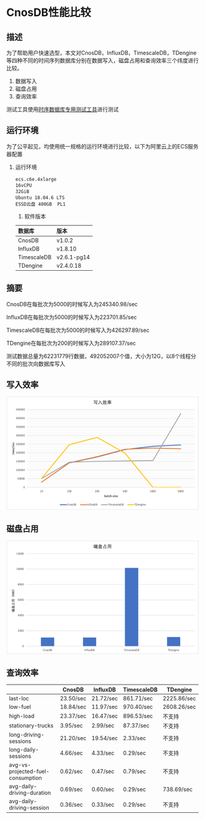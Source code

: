 # CnosDB性能比较


## 描述

为了帮助用户快速选型，本文对CnosDB，InfluxDB，TimescaleDB，TDengine等四种不同的时间序列数据库分别在数据写入，磁盘占用和查询效率三个纬度进行比较。
1. 数据写入
2. 磁盘占用
3. 查询效率

测试工具使用[时序数据库专用测试工具](https://github.com/cnosdb/tsdb-comparisons)进行测试

## 运行环境
为了公平起见，均使用统一规格的运行环境进行比较，以下为阿里云上的ECS服务器配置

1. 运行环境
   ```
   ecs.c6e.4xlarge
   16vCPU
   32GiB
   Ubuntu 18.04.6 LTS
   ESSD云盘 400GB  PL1
   ```
   1. 软件版本

   | 数据库             | 版本          |
   |-------------|---------|
   | CnosDB          | v1.0.2 |
   | InfluxDB          | v1.8.10     |
   | TimescaleDB         | v2.6.1-pg14 |
   |  TDengine       | v2.4.0.18   |
## 摘要

CnosDB在每批次为5000的时候写入为245340.98/sec

InfluxDB在每批次为5000的时候写入为223701.85/sec

TimescaleDB在每批次为5000的时候写入为426297.89/sec

TDengine在每批次为200的时候写入为289107.37/sec

测试数据总量为62231779行数据，492052007个值，大小为12G，以8个线程分不同的批次向数据库写入

## 写入效率

![](../image/write_speet.png)

## 磁盘占用

![](../image/disk_usage.png)

## 查询效率

|                                   | CnosDB    | InfluxDB  | TimescaleDB | TDengine    |
|-----------------------------------|-----------|-----------|-------------|-------------|
| last-loc                          | 23.50/sec | 21.72/sec | 861.71/sec  | 2225.86/sec |
| low-fuel                          | 18.84/sec | 11.97/sec | 970.40/sec  | 2608.26/sec |
| high-load                         | 23.37/sec | 16.47/sec | 896.53/sec  | 不支持         |
| stationary-trucks                 | 3.95/sec  | 2.99/sec  | 87.37/sec   | 不支持         |
| long-driving-sessions             | 21.20/sec | 19.54/sec | 2.33/sec    | 不支持         |
| long-daily-sessions               | 4.66/sec  | 4.33/sec  | 0.29/sec    | 不支持         |
| avg-vs-projected-fuel-consumption | 0.62/sec  | 0.47/sec  | 0.79/sec    | 不支持         |
| avg-daily-driving-duration        | 0.69/sec  | 0.60/sec  | 0.29/sec    | 738.69/sec  |
| avg-daily-driving-session         | 0.36/sec  | 0.33/sec  | 0.29/sec    | 不支持         |































